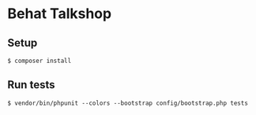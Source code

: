 Behat Talkshop
==============

Setup
-----

    $ composer install
    
Run tests
---------

    $ vendor/bin/phpunit --colors --bootstrap config/bootstrap.php tests
